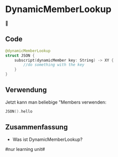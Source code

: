 # DynamicMemberLookup
🔎


## Code
```swift
@dynamicMemberLookup
struct JSON {
	subscript(dynamicMember key: String) -> XY {
	    //do something with the key
	}
}
```

## Verwendung

Jetzt kann man beliebige "Members verwenden:

```swift
JSON().hello
```

## Zusammenfassung
- Was ist DynamicMemberLookup?


#nur learning unit#